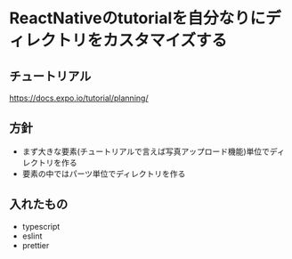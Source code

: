 # ReactNativeのtutorialを自分なりにディレクトリをカスタマイズする

## チュートリアル

https://docs.expo.io/tutorial/planning/

## 方針

- まず大きな要素(チュートリアルで言えば写真アップロード機能)単位でディレクトリを作る
- 要素の中ではパーツ単位でディレクトリを作る

## 入れたもの

- typescript
- eslint
- prettier


